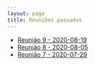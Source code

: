 ```yaml
---
layout: page
title: Reuniões passadas
---
```


- [Reunião 9 - 2020-08-19](https://docs.google.com/document/d/1AW1BnVv_Lf2wYYxVxlIDw9-Hug1EcLiF_-Q7p4FLw3o)
- [Reunião 8 - 2020-08-05](https://docs.google.com/document/d/1H3xsaIh34306oOW7m4VX7uDLnosFDyqjalntj130p2s)
- [Reunião 7 - 2020-07-29](https://docs.google.com/document/d/1lAi6OW6Qu-LPfDFxfq5IGCJCFU4cefLwnKNIHNEZWLg)
